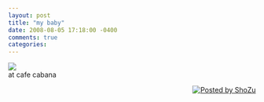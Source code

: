 ```yaml
---
layout: post
title: "my baby"
date: 2008-08-05 17:18:00 -0400
comments: true
categories:
---
```


<a href="http://media2.shozu.com/cache/portal/media/51b3203/16777226"><img src="http://media2.shozu.com/cache/portal/media/51b3203/16777226_journal" /></a><br/>at cafe cabana<p align="right" ><a href="http://www.shozu.com/portal/?utm_source=upload&amp;utm_medium=graphic&amp;utm_campaign=upload_graphic/" target="_blank" ><img src="http://www.shozu.com/resources/messages/logo_blog.gif" alt="Posted by ShoZu" border="0" /></a></p>
